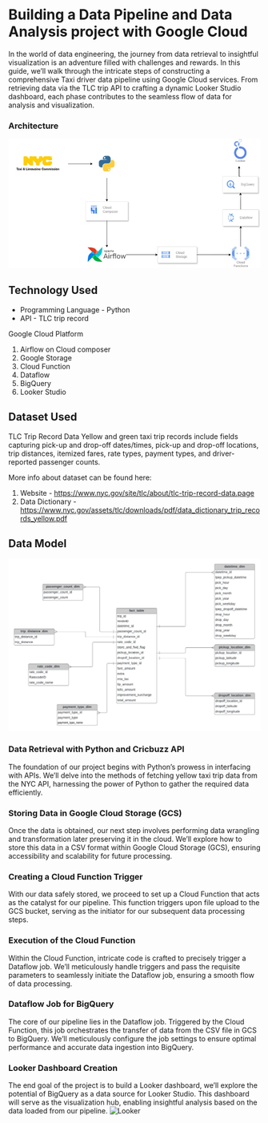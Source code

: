# Building a Data Pipeline and Data Analysis project with Google Cloud

In the world of data engineering, the journey from data retrieval to insightful visualization is an adventure filled with challenges and rewards. In this guide, we’ll walk through the intricate steps of constructing a comprehensive Taxi driver data pipeline using Google Cloud services. From retrieving data via the TLC trip API to crafting a dynamic Looker Studio dashboard, each phase contributes to the seamless flow of data for analysis and visualization.

### Architecture

![Architecture](https://github.com/srsomub/Data-pipeline-using-GCP/blob/986dbc7e497135a7f36af9d2381960c388005e35/architecture.jpg)

## Technology Used
- Programming Language - Python
- API - TLC trip record

Google Cloud Platform
1. Airflow on Cloud composer
2. Google Storage
3. Cloud Function
4. Dataflow
5. BigQuery
6. Looker Studio


## Dataset Used
TLC Trip Record Data
Yellow and green taxi trip records include fields capturing pick-up and drop-off dates/times, pick-up and drop-off locations, trip distances, itemized fares, rate types, payment types, and driver-reported passenger counts. 
 

More info about dataset can be found here:
1. Website - https://www.nyc.gov/site/tlc/about/tlc-trip-record-data.page
2. Data Dictionary - https://www.nyc.gov/assets/tlc/downloads/pdf/data_dictionary_trip_records_yellow.pdf

## Data Model
<img src="data_model.jpeg">

### Data Retrieval with Python and Cricbuzz API
The foundation of our project begins with Python’s prowess in interfacing with APIs. We’ll delve into the methods of fetching yellow taxi trip data from the NYC API, harnessing the power of Python to gather the required data efficiently.

### Storing Data in Google Cloud Storage (GCS)
Once the data is obtained, our next step involves performing data wrangling and transformation later preserving it in the cloud. We’ll explore how to store this data in a CSV format within Google Cloud Storage (GCS), ensuring accessibility and scalability for future processing.

### Creating a Cloud Function Trigger
With our data safely stored, we proceed to set up a Cloud Function that acts as the catalyst for our pipeline. This function triggers upon file upload to the GCS bucket, serving as the initiator for our subsequent data processing steps.

### Execution of the Cloud Function
Within the Cloud Function, intricate code is crafted to precisely trigger a Dataflow job. We’ll meticulously handle triggers and pass the requisite parameters to seamlessly initiate the Dataflow job, ensuring a smooth flow of data processing.

### Dataflow Job for BigQuery
The core of our pipeline lies in the Dataflow job. Triggered by the Cloud Function, this job orchestrates the transfer of data from the CSV file in GCS to BigQuery. We’ll meticulously configure the job settings to ensure optimal performance and accurate data ingestion into BigQuery.

### Looker Dashboard Creation
The end goal of the project is to build a Looker dashboard, we’ll explore the potential of BigQuery as a data source for Looker Studio. This dashboard will serve as the visualization hub, enabling insightful analysis based on the data loaded from our pipeline.
![Looker](https://lookerstudio.google.com/reporting/a564729f-0553-4b67-8786-c3711500fc90/page/NMtnD)
